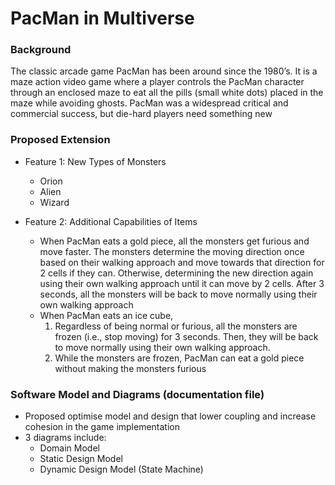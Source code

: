 # PacMan in Multiverse

### Background
The classic arcade game PacMan has been around since the 1980’s. It is a maze action video game
where a player controls the PacMan character through an enclosed maze to eat all the pills (small
white dots) placed in the maze while avoiding ghosts. PacMan was a widespread critical and commercial
success, but die-hard players need something new

### Proposed Extension
* Feature 1: New Types of Monsters 
  * Orion
  * Alien
  * Wizard

* Feature 2: Additional Capabilities of Items
  * When PacMan eats a gold piece, all the monsters get furious and move faster. The monsters
    determine the moving direction once based on their walking approach and move towards that
    direction for 2 cells if they can. Otherwise, determining the new direction again using their own
    walking approach until it can move by 2 cells. After 3 seconds, all the monsters will be back to move
    normally using their own walking approach
  * When PacMan eats an ice cube,
    1. Regardless of being normal or furious, all the monsters are frozen (i.e., stop moving) for 3
    seconds. Then, they will be back to move normally using their own walking approach.
    2. While the monsters are frozen, PacMan can eat a gold piece without making the monsters
    furious

### Software Model and Diagrams (documentation file)
* Proposed optimise model and design that lower coupling and increase cohesion in the game implementation
* 3 diagrams include:
  * Domain Model
  * Static Design Model
  * Dynamic Design Model (State Machine)



